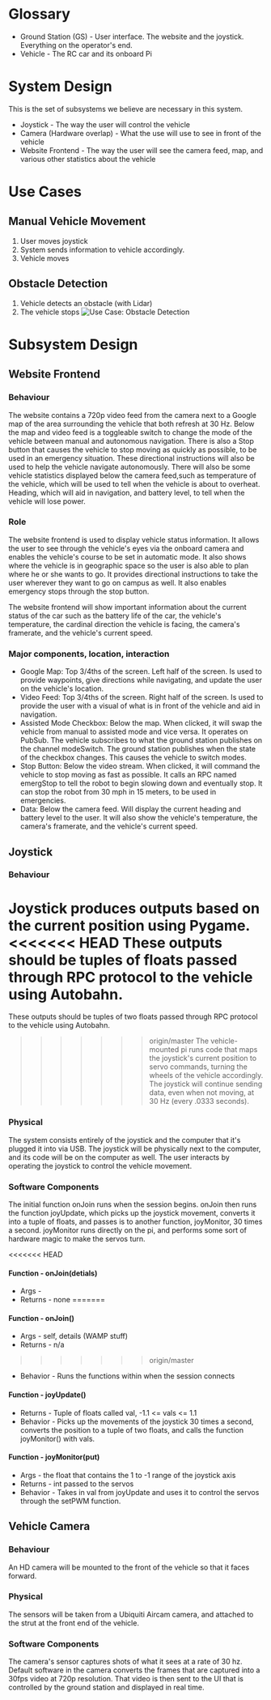 # Glossary
* Ground Station (GS) - User interface. The website and the joystick.
  Everything on the operator's end.
* Vehicle - The RC car and its onboard Pi

# System Design
This is the set of subsystems we believe are necessary in this system.
* Joystick - The way the user will control the vehicle
* Camera (Hardware overlap) - What the use will use to see in front of the vehicle
* Website Frontend - The way the user will see the camera feed, map, and various other statistics about the vehicle 

# Use Cases 

## Manual Vehicle Movement
1. User moves joystick
2. System sends information to vehicle accordingly.
3. Vehicle moves

## Obstacle Detection
1. Vehicle detects an obstacle (with Lidar)
2. The vehicle stops
![Use Case: Obstacle Detection](https://raw.githubusercontent.com/ThomasBassa/near-netcar/master/docs/Diagrams/Use%20Cases_%20Obstacle%20stopping%20-%20New%20Page.png)

# Subsystem Design

## Website Frontend

### Behaviour
The website contains a 720p video feed from the camera next to a Google map
of the area surrounding the vehicle that both refresh at 30 Hz.
Below the map and video feed is a toggleable switch to change the mode of
the vehicle between manual and autonomous navigation. There is also a Stop button
that causes the vehicle to stop moving as quickly as possible, to be used
in an emergency situation. These directional instructions will also be used 
to help the vehicle navigate autonomously. There will also be some vehicle statistics 
displayed below the camera feed,such as temperature of the vehicle, 
which will be used to tell when the vehicle is about to overheat. 
Heading, which will aid in navigation, and battery level, to tell when the vehicle will lose power.

### Role
The website frontend is used to display vehicle status information.
It allows the user to see through the vehicle's eyes via the onboard camera and
enables the vehicle's course to be set in automatic mode.
It also shows where the vehicle is in geographic space
so the user is also able to plan where he or she wants to go.
It provides directional instructions to take the user wherever
they want to go on campus as well.
It also enables emergency stops through the stop button.

The website frontend will show important information about the current status of the car 
such as the battery life of the car, the vehicle's temperature, the cardinal direction the vehicle is facing,
the camera's framerate, and the vehicle's current speed.

### Major components, location, interaction
* Google Map: Top 3/4ths of the screen. Left half of the screen.
  Is used to provide waypoints, give directions while navigating, and update the user on the vehicle's location.
* Video Feed: Top 3/4ths of the screen. Right half of the screen.
  Is used to provide the user with a visual of what is in front of the vehicle and aid in navigation.
* Assisted Mode Checkbox: Below the map.
  When clicked, it will swap the vehicle from manual to assisted mode and vice versa.
  It operates on PubSub. The vehicle subscribes to what the ground station publishes on the channel modeSwitch.
  The ground station publishes when the state of the checkbox changes. This causes the vehicle to switch modes.
* Stop Button: Below the video stream.
  When clicked, it will command the vehicle to stop moving as fast as possible.
  It calls an RPC named emergStop to tell the robot to begin slowing down and eventually stop.
  It can stop the robot from 30 mph in 15 meters, to be used in emergencies.
* Data: Below the camera feed.
  Will display the current heading and battery level to the user.
  It will also show the vehicle's temperature, the camera's framerate, and the vehicle's current speed.

## Joystick

### Behaviour

Joystick produces outputs based on the current position using Pygame.
<<<<<<< HEAD
These outputs should be tuples of floats passed through RPC protocol to the vehicle using Autobahn.
=======
These outputs should be tuples of two floats passed through RPC protocol to the vehicle using Autobahn.
>>>>>>> origin/master
The vehicle-mounted pi runs code that maps the joystick's current position to servo commands,
turning the wheels of the vehicle accordingly.
The joystick will continue sending data, even when not moving, at 30 Hz (every .0333 seconds).

### Physical
The system consists entirely of the joystick and the computer that it's plugged it into via USB.
The joystick will be physically next to the computer,
and its code will be on the computer as well.
The user interacts by operating the joystick to control the vehicle movement.

### Software Components
The initial function onJoin runs when the session begins. onJoin then runs the function joyUpdate, which picks up the
joystick movement, converts it into a tuple of floats, and passes is to another function, joyMonitor, 30 times a
second. joyMonitor runs	directly on the pi, and performs some sort of hardware magic to make the servos turn.

<<<<<<< HEAD
#### Function - onJoin(detials)
* Args - 
* Returns - none
=======
#### Function - onJoin()
* Args - self, details (WAMP stuff) <!-- These should be explained, but it's okay...-->
* Returns - n/a
>>>>>>> origin/master
* Behavior - Runs the functions within when the session connects

#### Function - joyUpdate()
* Returns - Tuple of floats called val, -1.1 <= vals <= 1.1
* Behavior - Picks up the movements of the joystick 30 times a second,
converts the position to a tuple of two floats, and calls the function 	joyMonitor() with vals.

#### Function - joyMonitor(put)
* Args - the float that contains the 1 to -1 range of the joystick axis
* Returns - int passed to the servos
* Behavior - Takes in val from joyUpdate and uses it to control the servos through the setPWM function.

## Vehicle Camera

### Behaviour
An HD camera will be mounted to the front of the vehicle so that it faces forward.

### Physical
The sensors will be taken from a Ubiquiti Aircam camera, and attached to the strut at the front end of the vehicle.

### Software Components
The camera's sensor captures shots of what it sees at a rate of 30 hz.
Default software in the camera converts the frames that are captured
into a 30fps video at 720p resolution. That video is then sent to the UI
that is controlled by the ground station and displayed in real time.  
